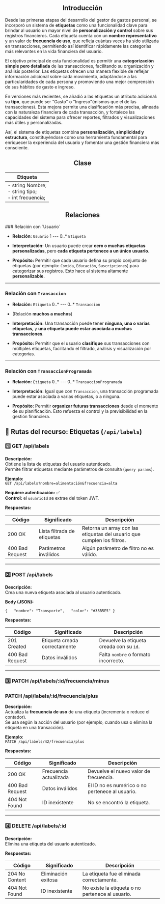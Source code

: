  <h2 align='center'> Introducción</h2>

Desde las primeras etapas del desarrollo del gestor de gastos personal, se incorporó un sistema de **etiquetas** como una funcionalidad clave para brindar al usuario un mayor nivel de **personalización y control** sobre sus registros financieros. Cada etiqueta cuenta con un **nombre representativo** y un valor de **frecuencia de uso**, que refleja cuántas veces ha sido utilizada en transacciones, permitiendo así identificar rápidamente las categorías más relevantes en la vida financiera del usuario.

El objetivo principal de esta funcionalidad es permitir una **categorización simple pero detallada** de las transacciones, facilitando su organización y análisis posterior. Las etiquetas ofrecen una manera flexible de reflejar información adicional sobre cada movimiento, adaptándose a las particularidades de cada persona y promoviendo una mejor comprensión de sus hábitos de gasto e ingreso.

En versiones más recientes, se añadió a las etiquetas un atributo adicional: su **tipo**, que puede ser "Gasto" o "Ingreso"(mismos que el de las transacciones). Esta mejora permite una clasificación más precisa, alineada con la naturaleza financiera de cada transacción, y fortalece las capacidades del sistema para ofrecer reportes, filtrados y visualizaciones más útiles y personalizadas.

Así, el sistema de etiquetas combina **personalización, simplicidad y estructura**, constituyéndose como una herramienta fundamental para enriquecer la experiencia del usuario y fomentar una gestión financiera más consciente.

 <h2 align='center'> Clase</h2>
 

| Etiqueta                                                |
| ------------------------------------------------------- |
| - string Nombre;<br>- string tipo;<br>- int frecuencia; |
##

 <h2 align='center'> Relaciones</h2>
### Relación con `Usuario`

- **Relación:** `Usuario` 1 --- 0..* `Etiqueta`
    
- **Interpretación:** Un usuario puede crear **cero o muchas etiquetas personalizadas**, pero **cada etiqueta pertenece a un único usuario**.
    
- **Propósito:** Permitir que cada usuario defina su propio conjunto de etiquetas (por ejemplo: `Comida`, `Educación`, `Suscripciones`) para categorizar sus registros. Esto hace al sistema altamente **personalizable**.
    

---

### Relación con `Transaccion`

- **Relación:** `Etiqueta` 0..* --- 0..* `Transaccion`
    
- (Relación **muchos a muchos**)
    
- **Interpretación:** Una transacción puede tener **ninguna, una o varias etiquetas**, y **una etiqueta puede estar asociada a muchas transacciones**.
    
- **Propósito:** Permitir que el usuario **clasifique** sus transacciones con múltiples etiquetas, facilitando el filtrado, análisis y visualización por categorías.
    

---

### Relación con `TransaccionProgramada`

- **Relación:** `Etiqueta` 0..* --- 0..* `TransaccionProgramada`
    
- **Interpretación:** Igual que con `Transaccion`, una transacción programada puede estar asociada a varias etiquetas, o a ninguna.
    
- **Propósito:** Permitir **organizar futuras transacciones** desde el momento de su planificación. Esto refuerza el control y la previsibilidad en la gestión financiera.

## 🧩 **Rutas del recurso: Etiquetas (`/api/labels`)**

### **1️⃣ GET /api/labels**

**Descripción:**  
Obtiene la lista de etiquetas del usuario autenticado.  
Permite filtrar etiquetas mediante parámetros de consulta (`query params`).

**Ejemplo:**  
`GET /api/labels?nombre=alimentación&frecuencia=alta`

**Requiere autenticación:** ✅  
**Control:** el `usuarioId` se extrae del token JWT.

**Respuestas:**

|Código|Significado|Descripción|
|---|---|---|
|200 OK|Lista filtrada de etiquetas|Retorna un array con las etiquetas del usuario que cumplen los filtros.|
|400 Bad Request|Parámetros inválidos|Algún parámetro de filtro no es válido.|

---

### **2️⃣ POST /api/labels**

**Descripción:**  
Crea una nueva etiqueta asociada al usuario autenticado.

**Body (JSON):**

`{   "nombre": "Transporte",   "color": "#33B5E5" }`

**Respuestas:**

|Código|Significado|Descripción|
|---|---|---|
|201 Created|Etiqueta creada correctamente|Devuelve la etiqueta creada con su `id`.|
|400 Bad Request|Datos inválidos|Falta `nombre` o formato incorrecto.|

---

### **3️⃣ PATCH /api/labels/:id/frecuencia/minus**

### **PATCH /api/labels/:id/frecuencia/plus**

**Descripción:**  
Actualiza la **frecuencia de uso** de una etiqueta (incrementa o reduce el contador).  
Se usa según la acción del usuario (por ejemplo, cuando usa o elimina la etiqueta en una transacción).

**Ejemplo:**  
`PATCH /api/labels/42/frecuencia/plus`

**Respuestas:**

|Código|Significado|Descripción|
|---|---|---|
|200 OK|Frecuencia actualizada|Devuelve el nuevo valor de frecuencia.|
|400 Bad Request|Datos inválidos|El ID no es numérico o no pertenece al usuario.|
|404 Not Found|ID inexistente|No se encontró la etiqueta.|

---

### **4️⃣ DELETE /api/labels/:id**

**Descripción:**  
Elimina una etiqueta del usuario autenticado.

**Respuestas:**

|Código|Significado|Descripción|
|---|---|---|
|204 No Content|Eliminación exitosa|La etiqueta fue eliminada correctamente.|
|404 Not Found|ID inexistente|No existe la etiqueta o no pertenece al usuario.|


